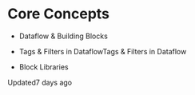 # Core Concepts

- Dataflow & Building Blocks

- Tags & Filters in DataflowTags & Filters in Dataflow

- Block Libraries

Updated7 days ago